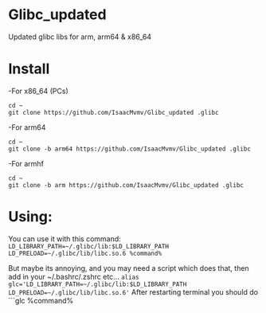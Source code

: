 # Glibc_updated
Updated glibc libs for arm, arm64 & x86_64


# Install

-For x86_64 (PCs)
```
cd ~
git clone https://github.com/IsaacMvmv/Glibc_updated .glibc
```

-For arm64
```
cd ~
git clone -b arm64 https://github.com/IsaacMvmv/Glibc_updated .glibc
```

-For armhf 
```
cd ~
git clone -b arm https://github.com/IsaacMvmv/Glibc_updated .glibc
```

# Using:
You can use it with this command: ```LD_LIBRARY_PATH=~/.glibc/lib:$LD_LIBRARY_PATH LD_PRELOAD=~/.glibc/lib/libc.so.6 %command%```

But maybe its annoying, and you may need a script which does that, then add in your ~/.bashrc/.zshrc etc... ```alias glc='LD_LIBRARY_PATH=~/.glibc/lib:$LD_LIBRARY_PATH LD_PRELOAD=~/.glibc/lib/libc.so.6'```
After restarting terminal you should do ```glc %command%
